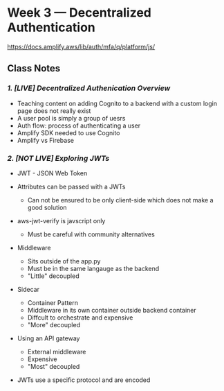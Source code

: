 # Week 3 — Decentralized Authentication

https://docs.amplify.aws/lib/auth/mfa/q/platform/js/
## Class Notes

### _1. [LIVE] Decentralized Authenication Overview_

- Teaching content on adding Cognito to a backend with a custom login page does not really exist 
- A user pool is simply a group of uesrs
- Auth flow: process of authenticating a user
- Amplify SDK needed to use Cognito
- Amplify vs Firebase

### _2. [NOT LIVE] Exploring JWTs_

- JWT - JSON Web Token

- Attributes can be passed with a JWTs
  - Can not be ensured to be only client-side which does not make a good solution

- aws-jwt-verify is javscript only
  - Must be careful with community alternatives

- Middleware
  - Sits outside of the app.py
  - Must be in the same langauge as the backend
  - "Little" decoupled 

- Sidecar
  - Container Pattern
  - Middleware in its own container outside backend container
  - Diffcult to orchestrate and expensive 
  - "More" decoupled 

- Using an API gateway
  - External middleware
  - Expensive
  - "Most" decoupled 

- JWTs use a specific protocol and are encoded 


